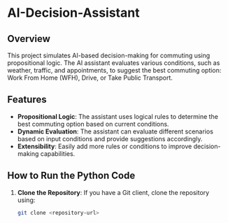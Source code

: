 # AI-Decision-Assistant

## Overview
This project simulates AI-based decision-making for commuting using propositional logic. The AI assistant evaluates various conditions, such as weather, traffic, and appointments, to suggest the best commuting option: Work From Home (WFH), Drive, or Take Public Transport.

## Features
- **Propositional Logic**: The assistant uses logical rules to determine the best commuting option based on current conditions.
- **Dynamic Evaluation**: The assistant can evaluate different scenarios based on input conditions and provide suggestions accordingly.
- **Extensibility**: Easily add more rules or conditions to improve decision-making capabilities.

## How to Run the Python Code

1. **Clone the Repository**: If you have a Git client, clone the repository using:
   ```bash
   git clone <repository-url>



